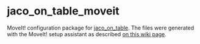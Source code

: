 # jaco_on_table_moveit

MoveIt! configuration package for [jaco_on_table](https://github.com/JenniferBuehler/jaco-arm-pkgs/tree/master/jaco_arm/jaco_on_table).
The files were generated with the MoveIt! setup assistant as described [on this wiki page](https://github.com/JenniferBuehler/jaco-arm-pkgs/wiki/Testing-Jaco-with-MoveIt). 
